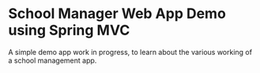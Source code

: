 # School Manager Web App Demo using Spring MVC

A simple demo app work in progress, to learn about the various working of a school management app.
